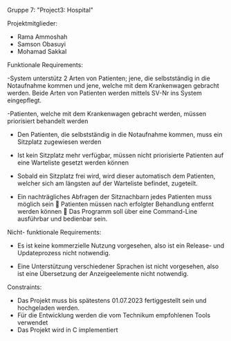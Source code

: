 Gruppe 7:
"Project3: Hospital"

Projektmitglieder:

* Rama Ammoshah
* Samson Obasuyi
* Mohamad Sakkal

Funktionale Requirements:

 -System unterstütz 2 Arten von Patienten; jene, die selbstständig in die Notaufnahme kommen und jene, welche mit dem Krankenwagen gebracht werden. Beide Arten von Patienten werden mittels SV-Nr ins System eingepflegt.

-Patienten, welche mit dem Krankenwagen gebracht werden, müssen priorisiert behandelt werden

- Den Patienten, die selbstständig in die Notaufnahme kommen, muss ein Sitzplatz zugewiesen werden

- Ist kein Sitzplatz mehr verfügbar, müssen nicht priorisierte Patienten auf eine Warteliste gesetzt werden können

- Sobald ein Sitzplatz frei wird, wird dieser automatisch dem Patienten, welcher sich am längsten auf der Warteliste befindet, zugeteilt.

- Ein nachträgliches Abfragen der Sitznachbarn jedes Patienten muss möglich sein  Patienten müssen nach erfolgter Behandlung entfernt werden können  Das Programm soll über eine Command-Line ausführbar und bedienbar sein.

Nicht- funktionale Requirements:

- Es ist keine kommerzielle Nutzung vorgesehen, also ist ein Release- und Updateprozess nicht notwendig.

- Eine Unterstützung verschiedener Sprachen ist nicht vorgesehen, also ist eine Übersetzung der Anzeigeelemente nicht notwendig.

Constraints:

 - Das Projekt muss bis spätestens 01.07.2023 fertiggestellt sein und hochgeladen werden.
 - Für die Entwicklung werden die vom Technikum empfohlenen Tools verwendet 
 - Das Projekt wird in C implementiert